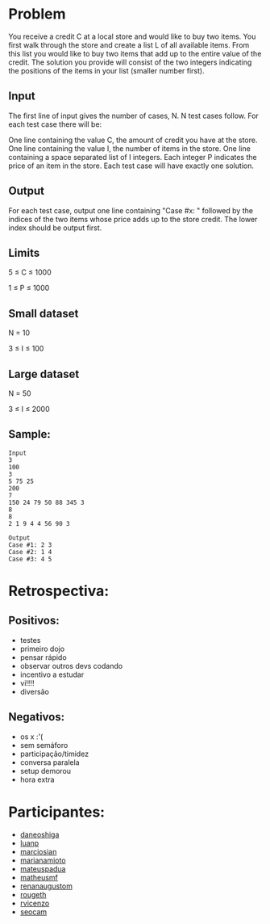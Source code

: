 Problem
=======

You receive a credit C at a local store and would like to buy two items. You first walk through the store and create a list L of all available items. From this list you would like to buy two items that add up to the entire value of the credit. The solution you provide will consist of the two integers indicating the positions of the items in your list (smaller number first).

Input
-----

The first line of input gives the number of cases, N. N test cases follow. For each test case there will be:

One line containing the value C, the amount of credit you have at the store.
One line containing the value I, the number of items in the store.
One line containing a space separated list of I integers. Each integer P indicates the price of an item in the store.
Each test case will have exactly one solution.

Output
-------

For each test case, output one line containing "Case #x: " followed by the indices of the two items whose price adds up to the store credit. The lower index should be output first.

Limits
------

5 ≤ C ≤ 1000

1 ≤ P ≤ 1000

Small dataset
-------------

N = 10

3 ≤ I ≤ 100

Large dataset
-------------

N = 50

3 ≤ I ≤ 2000 

Sample:
-------

```
Input
3
100
3
5 75 25
200
7
150 24 79 50 88 345 3
8
8
2 1 9 4 4 56 90 3

Output
Case #1: 2 3
Case #2: 1 4
Case #3: 4 5
```

Retrospectiva:
==============

Positivos:
----------

* testes
* primeiro dojo
* pensar rápido
* observar outros devs codando
* incentivo a estudar
* vi!!!!
* diversão
 
Negativos:
----------

* os x :'(
* sem semáforo
* participação/timidez
* conversa paralela
* setup demorou
* hora extra

Participantes:
==============

* [daneoshiga](https://github.com/daneoshiga)
* [luanp](https://github.com/luanp)
* [marciosian](https://github.com/marciosian)
* [marianamioto](https://github.com/marianamioto)
* [mateuspadua](https://github.com/)
* [matheusmf](https://github.com/matheusmf)
* [renanaugustom](https://github.com/renanaugustom)
* [rougeth](https://github.com/rougeth)
* [rvicenzo](https://github.com/rvicenzo)
* [seocam](https://github.com/seocam)

